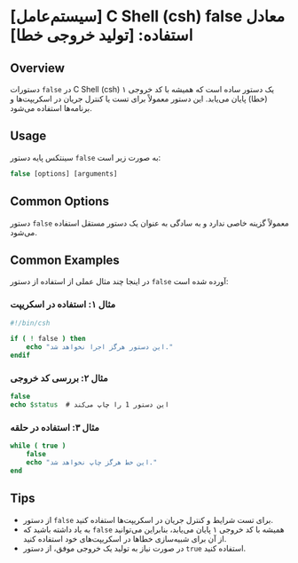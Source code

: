 # [سیستم‌عامل] C Shell (csh) false معادل استفاده: [تولید خروجی خطا]

## Overview
دستورات `false` در C Shell (csh) یک دستور ساده است که همیشه با کد خروجی ۱ (خطا) پایان می‌یابد. این دستور معمولاً برای تست یا کنترل جریان در اسکریپت‌ها و برنامه‌ها استفاده می‌شود.

## Usage
سینتکس پایه دستور `false` به صورت زیر است:

```csh
false [options] [arguments]
```

## Common Options
دستور `false` معمولاً گزینه خاصی ندارد و به سادگی به عنوان یک دستور مستقل استفاده می‌شود. 

## Common Examples
در اینجا چند مثال عملی از استفاده از دستور `false` آورده شده است:

### مثال ۱: استفاده در اسکریپت
```csh
#!/bin/csh

if ( ! false ) then
    echo "این دستور هرگز اجرا نخواهد شد."
endif
```

### مثال ۲: بررسی کد خروجی
```csh
false
echo $status  # این دستور 1 را چاپ می‌کند
```

### مثال ۳: استفاده در حلقه
```csh
while ( true )
    false
    echo "این خط هرگز چاپ نخواهد شد."
end
```

## Tips
- از دستور `false` برای تست شرایط و کنترل جریان در اسکریپت‌ها استفاده کنید.
- به یاد داشته باشید که `false` همیشه با کد خروجی ۱ پایان می‌یابد، بنابراین می‌توانید از آن برای شبیه‌سازی خطاها در اسکریپت‌های خود استفاده کنید.
- در صورت نیاز به تولید یک خروجی موفق، از دستور `true` استفاده کنید.